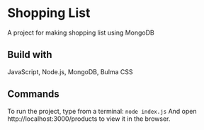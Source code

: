 <h1>Shopping List</h1>
<p>A project for making shopping list using MongoDB </p>

<h2>Build with</h2>
JavaScript, Node.js, MongoDB, Bulma CSS
<h2>Commands</h2>
To run the project, type from a terminal:
<code>node index.js</code>
And open http://localhost:3000/products to view it in the browser.
